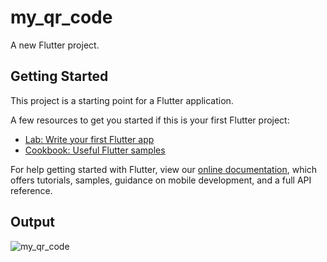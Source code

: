 # my_qr_code

A new Flutter project.

## Getting Started

This project is a starting point for a Flutter application.

A few resources to get you started if this is your first Flutter project:

- [Lab: Write your first Flutter app](https://flutter.dev/docs/get-started/codelab)
- [Cookbook: Useful Flutter samples](https://flutter.dev/docs/cookbook)

For help getting started with Flutter, view our
[online documentation](https://flutter.dev/docs), which offers tutorials,
samples, guidance on mobile development, and a full API reference.

## Output

![my_qr_code](https://user-images.githubusercontent.com/77092144/134388676-7d200e6e-e7f5-447e-8b8b-393c81b9a80c.PNG)
